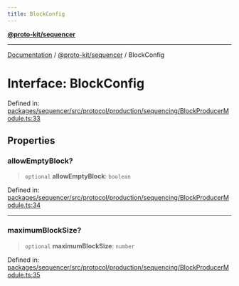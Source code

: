```yaml
---
title: BlockConfig
---
```


[**@proto-kit/sequencer**](../README.md)

***

[Documentation](../../../README.md) / [@proto-kit/sequencer](../README.md) / BlockConfig

# Interface: BlockConfig

Defined in: [packages/sequencer/src/protocol/production/sequencing/BlockProducerModule.ts:33](https://github.com/proto-kit/framework/blob/4d6b3b6da51b3edee0fbf25ce72c1f59ec61e891/packages/sequencer/src/protocol/production/sequencing/BlockProducerModule.ts#L33)

## Properties

### allowEmptyBlock?

> `optional` **allowEmptyBlock**: `boolean`

Defined in: [packages/sequencer/src/protocol/production/sequencing/BlockProducerModule.ts:34](https://github.com/proto-kit/framework/blob/4d6b3b6da51b3edee0fbf25ce72c1f59ec61e891/packages/sequencer/src/protocol/production/sequencing/BlockProducerModule.ts#L34)

***

### maximumBlockSize?

> `optional` **maximumBlockSize**: `number`

Defined in: [packages/sequencer/src/protocol/production/sequencing/BlockProducerModule.ts:35](https://github.com/proto-kit/framework/blob/4d6b3b6da51b3edee0fbf25ce72c1f59ec61e891/packages/sequencer/src/protocol/production/sequencing/BlockProducerModule.ts#L35)
